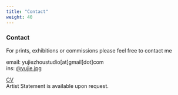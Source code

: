 ```yaml
---
title: "Contact"
weight: 40
---
```



### **Contact**      
For prints, exhibitions or commissions please feel free to contact me

email: yujiezhoustudio[at]gmail[dot]com     
ins: [@yujie.jpg](https://www.instagram.com/yujie.jpg/)   

[CV](https://docs.google.com/document/d/1wr06BDel2LMPlp7HEya_l831EucEnHG0fqj5NDIjemo/edit?usp=sharing)   
Artist Statement is available upon request.


